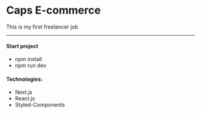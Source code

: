 # Caps E-commerce
This is my first freelancer job

-------------------

#### Start project
* npm install
* npm run dev 

#### Technologies:
- Next.js
- React.js
- Styled-Components